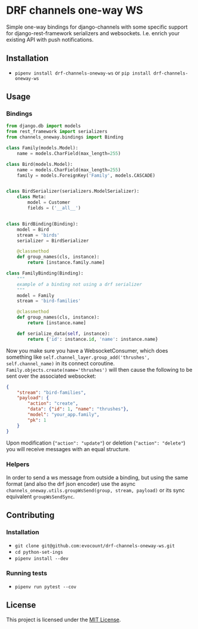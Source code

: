 # DRF channels one-way WS

Simple one-way bindings for django-channels with some specific support for django-rest-framework serializers and websockets. I.e. enrich your existing API with push notifications.

## Installation

* `pipenv install drf-channels-oneway-ws` or `pip install drf-channels-oneway-ws`

## Usage

### Bindings
```python
from django.db import models
from rest_framework import serializers
from channels_oneway.bindings import Binding

class Family(models.Model):
    name = models.CharField(max_length=255)

class Bird(models.Model):
    name = models.CharField(max_length=255)
    family = models.ForeignKey('Family', models.CASCADE)


class BirdSerializer(serializers.ModelSerializer):
    class Meta:
        model = Customer
        fields = ('__all__')


class BirdBinding(Binding):
    model = Bird
    stream = 'birds'
    serializer = BirdSerializer

    @classmethod
    def group_names(cls, instance):
        return [instance.family.name]

class FamilyBinding(Binding):
    """
    example of a binding not using a drf serializer
    """
    model = Family
    stream = 'bird-families'

    @classmethod
    def group_names(cls, instance):
        return [instance.name]

    def serialize_data(self, instance):
        return {'id': instance.id, 'name': instance.name}
```

Now you make sure you have a WebsocketConsumer, which does something like `self.channel_layer.group_add('thrushes', self.channel_name)` in its connect coroutine.
`Family.objects.create(name='thrushes')` will then cause the following to be sent over the associated websocket:

```json
{
    "stream": "bird-families",
    "payload": {
        "action": "create",
        "data": {"id": 1, "name": "thrushes"},
        "model": "your_app.family",
        "pk": 1
    }
}
```

Upon modification (`"action": "update"`) or deletion (`"action": "delete"`) you will receive messages with an equal structure.


### Helpers
In order to send a ws message from outside a binding, but using the same format (and also the
drf json encoder) use the async `channels_oneway.utils.groupWsSend(group, stream, payload)` or its sync equivalent `groupWsSendSync`.

## Contributing

### Installation

* `git clone git@github.com:evocount/drf-channels-oneway-ws.git`
* `cd python-set-ings`
* `pipenv install --dev`

### Running tests

* `pipenv run pytest --cov`

## License

This project is licensed under the [MIT License](LICENSE.md).

